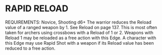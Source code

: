 # RAPID RELOAD
REQUIREMENTS: Novice, Shooting d6+
The warrior reduces the Reload value of a ranged weapon by 1. See Reload on page 137. This is most often taken for archers using crossbows with a Reload of 1 or 2. Weapons with Reload 1 may be reloaded as a free action with this Edge.
A character with this Edge may use Rapid Shot with a weapon if its Reload value has been reduced to a free action.